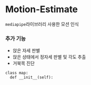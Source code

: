# Motion-Estimate

```mediapipe```라이브러리 사용한 모션 인식

### 추가 기능
- 앉은 자세 판별
- 앉은 상태에서 정자세 판별 및 각도 추출
- 거북목 진단

```pythohn
class map:
  def __init__(self):
```

